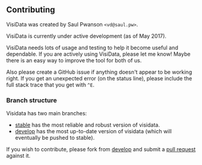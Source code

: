 ## Contributing

VisiData was created by Saul Pwanson `<vd@saul.pw>`.

VisiData is currently under active development (as of May 2017).

VisiData needs lots of usage and testing to help it become useful and dependable.  If you are actively using VisiData, please let me know!  Maybe there is an easy way to improve the tool for both of us.

Also please create a GitHub issue if anything doesn't appear to be working right.
If you get an unexpected error (on the status line), please include the full stack trace that you get with `^E`.

### Branch structure

Visidata has two main branches:
* [stable](https://github.com/saulpw/visidata/tree/stable) has the most reliable and robust version of visidata.
* [develop](https://github.com/saulpw/visidata/tree/develop) has the most up-to-date version of visidata (which will eventually be pushed to stable).

If you wish to contribute, please fork from [develop](https://github.com/saulpw/visidata/tree/develop) and submit a [pull request](https://github.com/saulpw/visidata/pulls) against it.
